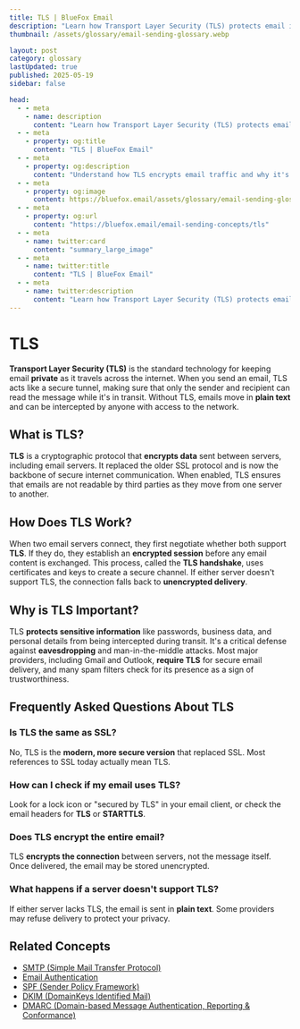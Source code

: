 ```yaml
---
title: TLS | BlueFox Email
description: "Learn how Transport Layer Security (TLS) protects email in transit, why it matters for privacy, and how it fits into modern email security."
thumbnail: /assets/glossary/email-sending-glossary.webp

layout: post
category: glossary
lastUpdated: true
published: 2025-05-19
sidebar: false

head:
  - - meta
    - name: description
      content: "Learn how Transport Layer Security (TLS) protects email in transit, why it matters for privacy, and how it fits into modern email security."
  - - meta
    - property: og:title
      content: "TLS | BlueFox Email"
  - - meta
    - property: og:description
      content: "Understand how TLS encrypts email traffic and why it's essential for secure communication."
  - - meta
    - property: og:image
      content: https://bluefox.email/assets/glossary/email-sending-glossary.webp
  - - meta
    - property: og:url
      content: "https://bluefox.email/email-sending-concepts/tls"
  - - meta
    - name: twitter:card
      content: "summary_large_image"
  - - meta
    - name: twitter:title
      content: "TLS | BlueFox Email"
  - - meta
    - name: twitter:description
      content: "Learn how Transport Layer Security (TLS) protects email in transit, why it matters for privacy, and how it fits into modern email security."
---
```


# TLS

**Transport Layer Security (TLS)** is the standard technology for keeping email **private** as it travels across the internet. When you send an email, TLS acts like a secure tunnel, making sure that only the sender and recipient can read the message while it's in transit. Without TLS, emails move in **plain text** and can be intercepted by anyone with access to the network.

## What is TLS?

**TLS** is a cryptographic protocol that **encrypts data** sent between servers, including email servers. It replaced the older SSL protocol and is now the backbone of secure internet communication. When enabled, TLS ensures that emails are not readable by third parties as they move from one server to another.

## How Does TLS Work?

When two email servers connect, they first negotiate whether both support **TLS**. If they do, they establish an **encrypted session** before any email content is exchanged. This process, called the **TLS handshake**, uses certificates and keys to create a secure channel. If either server doesn't support TLS, the connection falls back to **unencrypted delivery**.

## Why is TLS Important?

TLS **protects sensitive information** like passwords, business data, and personal details from being intercepted during transit. It's a critical defense against **eavesdropping** and man-in-the-middle attacks. Most major providers, including Gmail and Outlook, **require TLS** for secure email delivery, and many spam filters check for its presence as a sign of trustworthiness.

## Frequently Asked Questions About TLS

### Is TLS the same as SSL?
No, TLS is the **modern, more secure version** that replaced SSL. Most references to SSL today actually mean TLS.

### How can I check if my email uses TLS?
Look for a lock icon or "secured by TLS" in your email client, or check the email headers for **TLS** or **STARTTLS**.

### Does TLS encrypt the entire email?
TLS **encrypts the connection** between servers, not the message itself. Once delivered, the email may be stored unencrypted.

### What happens if a server doesn't support TLS?
If either server lacks TLS, the email is sent in **plain text**. Some providers may refuse delivery to protect your privacy.



## Related Concepts

- [SMTP (Simple Mail Transfer Protocol)](/email-sending-concepts/smtp)
- [Email Authentication](/email-sending-concepts/email-authentication)
- [SPF (Sender Policy Framework)](/email-sending-concepts/spf)
- [DKIM (DomainKeys Identified Mail)](/email-sending-concepts/dkim)
- [DMARC (Domain-based Message Authentication, Reporting & Conformance)](/email-sending-concepts/dmarc)

<GlossaryCTA />